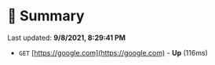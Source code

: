 # 📖 Summary
Last updated: **9/8/2021, 8:29:41 PM**

- `GET` [https://google.com](https://google.com) - **Up** (116ms)
